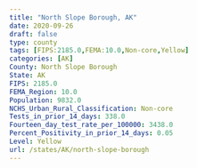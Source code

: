 ```yaml
---
title: "North Slope Borough, AK"
date: 2020-09-26
draft: false
type: county
tags: [FIPS:2185.0,FEMA:10.0,Non-core,Yellow]
categories: [AK]
County: North Slope Borough
State: AK
FIPS: 2185.0
FEMA_Region: 10.0
Population: 9832.0
NCHS_Urban_Rural_Classification: Non-core
Tests_in_prior_14_days: 338.0
Fourteen_day_test_rate_per_100000: 3438.0
Percent_Positivity_in_prior_14_days: 0.05
Level: Yellow
url: /states/AK/north-slope-borough
---
```



